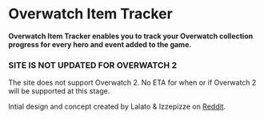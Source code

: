 # Overwatch Item Tracker
**Overwatch Item Tracker enables you to track your Overwatch collection progress for every hero and event added to the game.**

### SITE IS NOT UPDATED FOR OVERWATCH 2
The site does not support Overwatch 2. No ETA for when or if Overwatch 2 will be supported at this stage.


Intial design and concept created by Lalato & Izzepizze on [Reddit](https://www.reddit.com/r/Overwatch/comments/59bo66).
